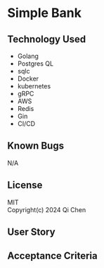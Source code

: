 # Simple Bank

## Technology Used
* Golang
* Postgres QL
* sqlc
* Docker
* kubernetes
* gRPC
* AWS
* Redis
* Gin
* CI/CD

## Known Bugs
N/A

## License
MIT<br>
Copyright(c) 2024 Qi Chen

## User Story

## Acceptance Criteria
